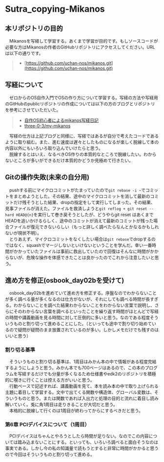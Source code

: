 # Sutra_copying-Mikanos
## 本リポジトリの目的  
　Mikanosを写経して学習する。あくまで学習が目的です。もしソースコードが必要な方はMikanosの作者のGitHubリポジトリにアクセスしてください。URLは以下の通りです。  
> - [https://github.com/uchan-nos/mikanos.git](https://github.com/uchan-nos/mikanos.git)  

## 写経について
　ゼロからのOS自作入門でOSの作り方について学習する。写経の方法や写経用のGitHubのpublicリポジトリの作成については以下の方のブログとリポジトリを参考にさせていただいた。  
> - [自作OS初心者によるmikanos写経日記](https://zenn.dev/three/articles/2e736b8230e58b)  
> - [three-0-3/my-mikanos](https://github.com/three-0-3/my-mikanos)  

　写経の仕方は上記ブログと同様に、写経ではあるが自分で考えたコードであるように取り組む。また、進む速度は遅々としたものになるが楽しく脱線して本の内容以外にもいろいろ取り込んでいけたらと思う。  
　脱線するとはいえ、なるべきOS作りの本質的なところで脱線したい。わからないところが多いができるだけ本質的かどうか見極めて行きたい。

## Gitの操作失敗(未来の自分用)
　pushする前にマイクロコミットがたまっていたので```git rebase -i ~```でコミットをまとめようとした。その結果、途中のマイクロコミットを消して最新のコミットだけ残そうとした結果、dropの指定をして実行してしまった。その結果、見事ファイルが消えた。ファイルを救済しようと```git reflog + git reset --hard HEAD@{n}```を実行して巻き戻そうとしたが、どうやらgit reset はあくまでHEADを追いかけるらしく、途中のコミットが消えて最新のコミットが残った場合ファイルが復元できないらしい（もっと詳しく調べたらなんとかなるかもしれないが現状不明）。  
　とりあえず、マイクロコミットをなくしたい場合は```git rebase```でdropするのではなく、squashでマージしないといけないということを学んだ。幸い一番時間がかかっていたファイルは事前に救出していたので回復はそんなに時間がかからないが、危険な操作を体感できたことは良かったのでこれから注意したいと思う。

## 進め方を修正(osbook_day02bを受けて)
　osbook_day02bを進めていて進め方を修正する。序盤なのでわからないことが多く調べる量が多くなるのは仕方がないが、それにしても調べる時間が長すぎる。わからないことを調べた結果わからないことをわからない言葉で説明し、さらにそのわからない言葉を調べるといったことを繰り返す時間がほとんどで写経の時間や講義動画を見る時間に対して圧倒的に多いと思う。なのである程度そういうものと割り切って進めることにした。（といっても途中で割り切り始めているので疑問が疑問のまま放置されているのが多い。しかしメモだけでも残すのはいいと思う）

### 割り切る基準
　そういうものと割り切る基準は、1周目はみかん本の中で情報がある程度完結するようにしようと思う。みかん本でも700ページはあるので、この本のプログラムを写経するだけでも分量が多くなるため仕様書やedk2のリポジトリを積極的に覗きに行くことは控える方がいいと思う。  
　行動ベースで記述すれば、講義動画を見て、本を読み本の中で取り上げられる主題に着目して学習する。文中で出てくる関数や構造体、グローバル変数は、そういうものと思う。または関数であれば入出力と処理の目的と流れに着目し読み解いていく。兎に角1周目は走りきることが大切だと思う。  
　本格的に脱線して行くのは1周目が終わってからにするべきだと思う。

### 第6章 PCIデバイスについて（1周目）
　PCIデバイスはちゃんとやろうとしたら時間が足りない。なのでこの内容については踏み込まないことにする。といっても、いろいろ調べると面白そうなのは事実である。しかし今の私の知識量で読もうとすると非常に時間がかかると思うので今回はそういうものと割り切って進める。
